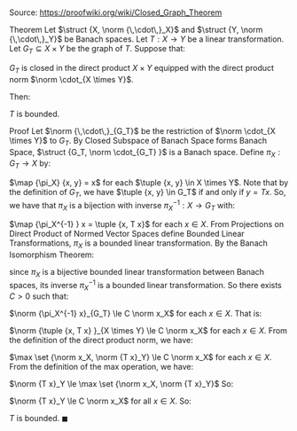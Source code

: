 # 

Source: https://proofwiki.org/wiki/Closed_Graph_Theorem

Theorem
Let $\struct {X, \norm {\,\cdot\,}_X}$ and $\struct {Y, \norm {\,\cdot\,}_Y}$ be Banach spaces.
Let $T : X \to Y$ be a linear transformation.
Let $G_T \subseteq X \times Y$ be the graph of $T$. 
Suppose that: 

$G_T$ is closed in the direct product $X \times Y$ equipped with the direct product norm $\norm \cdot_{X \times Y}$.

Then: 

$T$ is bounded.


Proof
Let $\norm {\,\cdot\,}_{G_T}$ be the restriction of $\norm \cdot_{X \times Y}$ to $G_T$. 
By Closed Subspace of Banach Space forms Banach Space, $\struct {G_T, \norm \cdot_{G_T} }$ is a Banach space.
Define $\pi_X : G_T \to X$ by: 

$\map {\pi_X} {x, y} = x$ for each $\tuple {x, y} \in X \times Y$.
Note that by the definition of $G_T$, we have $\tuple {x, y} \in G_T$ if and only if $y = T x$.
So, we have that $\pi_X$ is a bijection with inverse $\pi_X^{-1} : X \to G_T$ with: 

$\map {\pi_X^{-1} } x = \tuple {x, T x}$ for each $x \in X$.
From Projections on Direct Product of Normed Vector Spaces define Bounded Linear Transformations, $\pi_X$ is a bounded linear transformation.
By the Banach Isomorphism Theorem: 

since $\pi_X$ is a bijective bounded linear transformation between Banach spaces, its inverse $\pi_X^{-1}$ is a bounded linear transformation.
So there exists $C > 0$ such that: 

$\norm {\pi_X^{-1} x}_{G_T} \le C \norm x_X$
for each $x \in X$.
That is: 

$\norm {\tuple {x, T x} }_{X \times Y} \le C \norm x_X$ for each $x \in X$.
From the definition of the direct product norm, we have: 

$\max \set {\norm x_X, \norm {T x}_Y} \le C \norm x_X$ for each $x \in X$.
From the definition of the max operation, we have: 

$\norm {T x}_Y \le \max \set {\norm x_X, \norm {T x}_Y}$
So:

$\norm {T x}_Y \le C \norm x_X$ for all $x \in X$.
So:

$T$ is bounded.
$\blacksquare$





